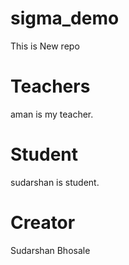 # sigma_demo
This is New repo

# Teachers
aman is my teacher.

# Student 
sudarshan is student.

# Creator 
Sudarshan Bhosale


